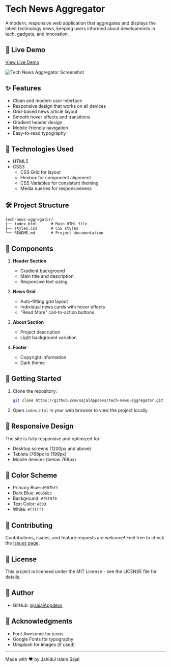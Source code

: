 # Tech News Aggregator

A modern, responsive web application that aggregates and displays the latest technology news, keeping users informed about developments in tech, gadgets, and innovation.

## 📱 Live Demo

[View Live Demo](#) <!-- Add your live demo link when deployed -->

![Tech News Aggregator Screenshot](screenshot.png) <!-- You may want to add a screenshot of your site -->

## ✨ Features

- Clean and modern user interface
- Responsive design that works on all devices
- Grid-based news article layout
- Smooth hover effects and transitions
- Gradient header design
- Mobile-friendly navigation
- Easy-to-read typography

## 🚀 Technologies Used

- HTML5
- CSS3
  - CSS Grid for layout
  - Flexbox for component alignment
  - CSS Variables for consistent theming
  - Media queries for responsiveness

## 🛠️ Project Structure

```
tech-news-aggregator/
├── index.html      # Main HTML file
├── styles.css      # CSS styles
└── README.md       # Project documentation
```

## 🎯 Components

1. **Header Section**
   - Gradient background
   - Main title and description
   - Responsive text sizing

2. **News Grid**
   - Auto-fitting grid layout
   - Individual news cards with hover effects
   - "Read More" call-to-action buttons

3. **About Section**
   - Project description
   - Light background variation

4. **Footer**
   - Copyright information
   - Dark theme

## 🌟 Getting Started

1. Clone the repository:
   ```bash
   git clone https://github.com/sajalAppdevs/tech-news-aggregator.git
   ```

2. Open `index.html` in your web browser to view the project locally.

## 📱 Responsive Design

The site is fully responsive and optimized for:
- Desktop screens (1200px and above)
- Tablets (768px to 1199px)
- Mobile devices (below 768px)

## 🎨 Color Scheme

- Primary Blue: `#007bff`
- Dark Blue: `#0056b3`
- Background: `#f9f9f9`
- Text Color: `#333`
- White: `#ffffff`

## 🤝 Contributing

Contributions, issues, and feature requests are welcome! Feel free to check the [issues page](#).

## 📝 License

This project is licensed under the MIT License - see the LICENSE file for details.

## 👤 Author


- GitHub: [@sajalAppdevs](#)


## 🙏 Acknowledgments

- Font Awesome for icons
- Google Fonts for typography
- Unsplash for images (if used)

---

Made with ❤️ by Jahidul Islam Sajal
